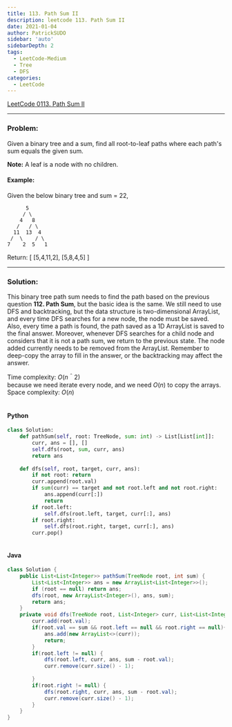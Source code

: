 ```yaml
---
title: 113. Path Sum II
description: leetcode 113. Path Sum II
date: 2021-01-04
author: PatrickSUDO
sidebar: 'auto'
sidebarDepth: 2
tags: 
  - LeetCode-Medium
  - Tree
  - DFS
categories:
  - LeetCode
---
```

[LeetCode 0113. Path Sum II](https://leetcode.com/problems/path-sum-ii/)

---
### Problem: <br/>

Given a binary tree and a sum, find all root-to-leaf paths where each path's sum equals the given sum.

**Note:** A leaf is a node with no children.

#### Example:
Given the below binary tree and sum = 22,

          5
         / \
        4   8
       /   / \
      11  13  4
     /  \    / \
    7    2  5   1

Return:
    [
    [5,4,11,2],
    [5,8,4,5]
    ]

---
### Solution: <br/>

This binary tree path sum needs to find the path based on the previous question **112. Path Sum**, but the basic idea is the same. We still need to use DFS and backtracking, but the data structure is two-dimensional ArrayList, and every time DFS searches for a new node, the node must be saved. Also, every time a path is found, the path saved as a 1D ArrayList is saved to the final answer. Moreover, whenever DFS searches for a child node and considers that it is not a path sum, we return to the previous state. The node added currently needs to be removed from the ArrayList. Remember to deep-copy the array to fill in the answer, or the backtracking may affect the answer.


Time complexity: $O(n＾2)$</br> because we need iterate every node, and we need $O(n)$ to copy the arrays.
Space complexity: $O(n)$ 
</br>
</br>

#### Python
```python
class Solution:
    def pathSum(self, root: TreeNode, sum: int) -> List[List[int]]:
        curr, ans = [], []
        self.dfs(root, sum, curr, ans)
        return ans
    
    def dfs(self, root, target, curr, ans):
        if not root: return
        curr.append(root.val)
        if sum(curr) == target and not root.left and not root.right:
            ans.append(curr[:])
            return 
        if root.left: 
            self.dfs(root.left, target, curr[:], ans)
        if root.right: 
            self.dfs(root.right, target, curr[:], ans)
        curr.pop() 
    
```

#### Java
```java
class Solution {
    public List<List<Integer>> pathSum(TreeNode root, int sum) {
        List<List<Integer>> ans = new ArrayList<List<Integer>>();
        if (root == null) return ans;
        dfs(root, new ArrayList<Integer>(), ans, sum);
        return ans;
    }
    private void dfs(TreeNode root, List<Integer> curr, List<List<Integer>> ans, int sum){
        curr.add(root.val);
        if(root.val == sum && root.left == null && root.right == null){
            ans.add(new ArrayList<>(curr));
            return;
        }
        if(root.left != null) {
            dfs(root.left, curr, ans, sum - root.val);
            curr.remove(curr.size() - 1);
            
        }
        if(root.right != null) {
            dfs(root.right, curr, ans, sum - root.val);
            curr.remove(curr.size() - 1);
        }        
    }
}
```

<Disqus shortname="patricksudo" />